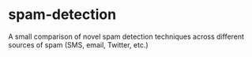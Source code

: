# spam-detection
A small comparison of novel spam detection techniques across different sources of spam (SMS, email, Twitter, etc.)
